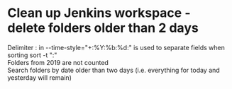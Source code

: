 # Clean up Jenkins workspace - delete folders older than 2 days
Delimiter : in --time-style=\"+:%Y:%b:%d:\" is used to separate fields when sorting sort -t \":\"<br/>
Folders from 2019 are not counted<br/>
Search folders by date older than two days (i.e. everything for today and yesterday will remain)<br/>
